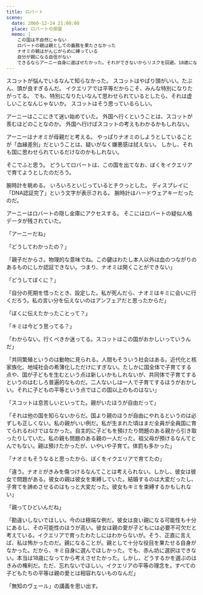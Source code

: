 ```yaml
---
title: ロバート
scene:
  date: 2060-12-24 21:00:00
  place: ロバートの部屋
  memo: |
    この国は不自然じゃない
    ロバートの親は親としての義務を果たさなかった
    ナオミの親はがんじがらめに縛っている
    自分が親になる自信がない
    できるならアーニー自身に選ばせたかった。それができないからリスクを回避。18歳になってから再度選ばせるつもりだった
---
```


スコットが悩んでいるなんて知らなかった。
スコットはやぱり頭がいい。たぶん、頭が良すぎるんだ。
イクエリアでは平等だからこそ、みんな特別になりたがってる。
でも、特別になりたいなんて思わせられているとしたら、それは虚しいことなんじゃないか。
スコットはそう思っているらしい。

アーニーはここにきて迷い始めていた。
外国へ行くということは、スコットが羨むほどのことなのか。
外国へ行けばスコットの考えもわかるかもしれない。

アーニーはナオミが母親だと考える。
やっぱりナオミのしようとしていることが「血縁差別」だということは、疑いがなく嫌悪感は拭えない。
しかし、それも国に思わせられているだけなのかもしれない。

そこでふと思う。
どうしてロバートは、この国を出てなお、ぼくをイクエリアで育てようとしたのだろう。

腕時計を眺める。
いろいろといじっているとチクっとした。
ディスプレイに「DNA認証完了」という文字が表示される。
腕時計はハードウェアキーだったのだ。

アーニーはロバートの隠し金庫にアクセスする。
そこにはロバートの疑似人格データが残されていた。

「アーニーだね」

「どうしてわかったの？」

「親子だからさ。物理的な意味でね。この鍵はわたし本人以外は血のつながりのあるものにしか認証できない。つまり、ナオミは開くことができない」

「どうしてぼくに？」

「自分の死期を悟ったとき、設定した。私が死んだら、ナオミはキミに会いに行くだろう。私の言い分を伝えないのはアンフェアだと思ったからだ」

「ぼくに伝えたかったことって？」

「キミは今どう思ってる？」

「わからない。行くべきか迷ってる。スコットはこの国がおかしいっていうんだ」

「共同繁殖というのは動物に見られる。人間もそういう社会はある。近代化と核家族化、地域社会の希薄化しただけにすぎない。たしかに国全体で子育てする点や、国が子どもを生むという点は新しいかもしれないが、共同体で子育てするというのはむしろ普遍的なものだ。二人ないしは一人で子育てするほうがおかしい。それに子どもの平等という点ではこの国以上のものはない」

「スコットは息苦しいといってた。親がいたほうが自由だって」

「それは他の国を知らないからだ。国より親のほうが自由にやれるというのは必ずしも正しくない。私の親がいい例だ。私が生まれた頃はまだ全員が全員国に育てられるわけではなかった。自主的に子どもを預けたり問題のある親から引き取ったりしていた。私の親も問題のある親の一人だった。祖父母が預けるなんてとんでもない。親は預けたかったが、いやいや子育て。体罰も多かった」

「ナオミもそうなると思ったから、ぼくをイクエリアで育てたの」

「違う。ナオミがきみを傷つけるなんてことは考えられない。しかし、彼女は彼女で問題がある。彼女の親は彼女を束縛していた。結婚するのは大変だったし、子育てを諦めさせるのはもっと大変だった。彼女もキミを束縛するかもしれない」

「親ってひどいんだね」

「勘違いしないでほしい。今のは極端な例だ。彼女は良い親になる可能性も十分にあるし、その可能性のほうが高い。彼女は親の愛が子どもには必要不可欠だと考えている。イクエリアで育ったわたしにはわからないが。そう、正直に言えば、私は怖かったのだ。親になることが。親として十分な役目を果たせる自身がなかった。だから、キミ自身に選んでほしかった。でも、赤ん坊に選択はできない。本当は18歳になってから考えさせたかった。しかし、どうするかを選ぶのはきみの権利だ。ただ、忘れないでほしい。イクエリアの平等の理念を。すべての子どもたちの平等は親の愛とは相容れないものなんだ」

「無知のヴェール」の講義を思い出す。
